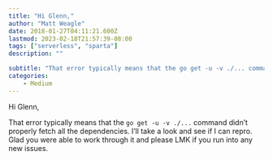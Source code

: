 ```yaml
---
title: "Hi Glenn,"
author: "Matt Weagle"
date: 2018-01-27T04:11:21.600Z
lastmod: 2023-02-18T21:57:39-08:00
tags: ["serverless", "sparta"]
description: ""

subtitle: "That error typically means that the go get -u -v ./... command didn’t properly fetch all the dependencies. I’ll take a look and see if I…"
categories: 
    - Medium
---
```


Hi Glenn,

That error typically means that the `go get -u -v ./...` command didn’t properly fetch all the dependencies. I’ll take a look and see if I can repro. Glad you were able to work through it and please LMK if you run into any new issues.
